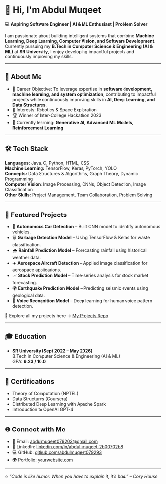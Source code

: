 # 👋 Hi, I'm Abdul Muqeet  

💻 **Aspiring Software Engineer | AI & ML Enthusiast | Problem Solver**  

I am passionate about building intelligent systems that combine **Machine Learning, Deep Learning, Computer Vision, and Software Development**.  
Currently pursuing my **B.Tech in Computer Science & Engineering (AI & ML)** at **SR University**, I enjoy developing impactful projects and continuously improving my skills.  

---

## 🚀 About Me  
- 🎯 Career Objective: To leverage expertise in **software development, machine learning, and system optimization**, contributing to impactful projects while continuously improving skills in **AI, Deep Learning, and Data Structures**.  
- 🌌 Interests: Robotics & Space Exploration  
- 🏆 Winner of Inter-College Hackathon 2023  
- 🌱 Currently learning: **Generative AI, Advanced ML Models, Reinforcement Learning**  

---

## 🛠️ Tech Stack  
**Languages:** Java, C, Python, HTML, CSS  
**Machine Learning:** TensorFlow, Keras, PyTorch, YOLO  
**Concepts:** Data Structures & Algorithms, Graph Theory, Dynamic Programming  
**Computer Vision:** Image Processing, CNNs, Object Detection, Image Classification  
**Other Skills:** Project Management, Team Collaboration, Problem Solving  

---

## 📂 Featured Projects  

- 🚗 **Autonomous Car Detection** – Built CNN model to identify autonomous vehicles.  
- 🗑️ **Garbage Detection Model** – Using TensorFlow & Keras for waste classification.  
- 🌧️ **Rainfall Prediction Model** – Forecasting rainfall using historical weather data.  
- ✈️ **Aerospace Aircraft Detection** – Applied image classification for aerospace applications.  
- 📈 **Stock Prediction Model** – Time-series analysis for stock market forecasting.  
- 🌍 **Earthquake Prediction Model** – Predicting seismic events using geological data.  
- 🎤 **Voice Recognition Model** – Deep learning for human voice pattern detection.  

🔗 Explore all my projects here → [My Projects Repo](https://github.com/abdulmuqeet079293/My_Projects)  

---

## 🎓 Education  
- **SR University (Sept 2022 – May 2026)**  
  B.Tech in Computer Science & Engineering (AI & ML)  
  GPA: **9.23 / 10.0**  

---

## 🏅 Certifications  
- Theory of Computation (NPTEL)  
- Data Structures (Coursera)  
- Distributed Deep Learning with Apache Spark  
- Introduction to OpenAI GPT-4  

---

## 🌐 Connect with Me  
- 📧 Email: [abdulmuqeet079203@gmail.com](mailto:abdulmuqeet079203@gmail.com)  
- 💼 LinkedIn: [linkedin.com/in/abdul-muqeet-2b00702b8](https://www.linkedin.com/in/abdul-muqeet07/)  
- 💻 GitHub: [github.com/abdulmuqeet079293](https://github.com/abdulmuqeet079293)  
- 🌍 Portfolio: [yourwebsite.com](https://abdul-muqeet-portfolio.netlify.app/)  

---

⭐️ *“Code is like humor. When you have to explain it, it’s bad.” – Cory House*  
